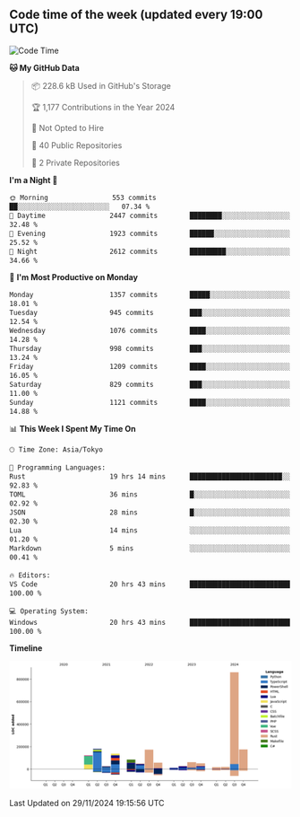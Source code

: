 ## Code time of the week (updated every 19:00 UTC)

<!--START_SECTION:waka-->
![Code Time](http://img.shields.io/badge/Code%20Time-4%2C007%20hrs%209%20mins-blue)

**🐱 My GitHub Data** 

> 📦 228.6 kB Used in GitHub's Storage 
 > 
> 🏆 1,177 Contributions in the Year 2024
 > 
> 🚫 Not Opted to Hire
 > 
> 📜 40 Public Repositories 
 > 
> 🔑 2 Private Repositories 
 > 
**I'm a Night 🦉** 

```text
🌞 Morning                553 commits         ██░░░░░░░░░░░░░░░░░░░░░░░   07.34 % 
🌆 Daytime                2447 commits        ████████░░░░░░░░░░░░░░░░░   32.48 % 
🌃 Evening                1923 commits        ██████░░░░░░░░░░░░░░░░░░░   25.52 % 
🌙 Night                  2612 commits        █████████░░░░░░░░░░░░░░░░   34.66 % 
```
📅 **I'm Most Productive on Monday** 

```text
Monday                   1357 commits        █████░░░░░░░░░░░░░░░░░░░░   18.01 % 
Tuesday                  945 commits         ███░░░░░░░░░░░░░░░░░░░░░░   12.54 % 
Wednesday                1076 commits        ████░░░░░░░░░░░░░░░░░░░░░   14.28 % 
Thursday                 998 commits         ███░░░░░░░░░░░░░░░░░░░░░░   13.24 % 
Friday                   1209 commits        ████░░░░░░░░░░░░░░░░░░░░░   16.05 % 
Saturday                 829 commits         ███░░░░░░░░░░░░░░░░░░░░░░   11.00 % 
Sunday                   1121 commits        ████░░░░░░░░░░░░░░░░░░░░░   14.88 % 
```


📊 **This Week I Spent My Time On** 

```text
🕑︎ Time Zone: Asia/Tokyo

💬 Programming Languages: 
Rust                     19 hrs 14 mins      ███████████████████████░░   92.83 % 
TOML                     36 mins             █░░░░░░░░░░░░░░░░░░░░░░░░   02.92 % 
JSON                     28 mins             █░░░░░░░░░░░░░░░░░░░░░░░░   02.30 % 
Lua                      14 mins             ░░░░░░░░░░░░░░░░░░░░░░░░░   01.20 % 
Markdown                 5 mins              ░░░░░░░░░░░░░░░░░░░░░░░░░   00.41 % 

🔥 Editors: 
VS Code                  20 hrs 43 mins      █████████████████████████   100.00 % 

💻 Operating System: 
Windows                  20 hrs 43 mins      █████████████████████████   100.00 % 
```

**Timeline**

![Lines of Code chart](https://raw.githubusercontent.com/SARDONYX-sard/SARDONYX-sard/main/assets/bar_graph.png)


 Last Updated on 29/11/2024 19:15:56 UTC
<!--END_SECTION:waka-->